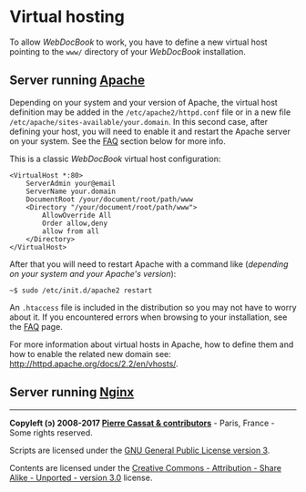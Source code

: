 Virtual hosting
===============

To allow *WebDocBook* to work, you have to define a new virtual host pointing  to the `www/` 
directory of your *WebDocBook* installation.

Server running [Apache](http://httpd.apache.org/)
---------------------

Depending on your system and your version of Apache, the virtual host definition may be added
in the `/etc/apache2/httpd.conf` file or in a new file `/etc/apache/sites-available/your.domain`.
In this second case, after defining your host, you will need to enable it and restart the
Apache server on your system. See the [FAQ](../Troubleshooting.md) section below for more info.

This is a classic *WebDocBook* virtual host configuration:

    <VirtualHost *:80>
        ServerAdmin your@email
        ServerName your.domain
        DocumentRoot /your/document/root/path/www
        <Directory "/your/document/root/path/www">
            AllowOverride All
            Order allow,deny
            allow from all
        </Directory>
    </VirtualHost>

After that you will need to restart Apache with a command like (*depending on your
system and your Apache's version*):

    ~$ sudo /etc/init.d/apache2 restart

An `.htaccess` file is included in the distribution so you may not have to worry about it.
If you encountered errors when browsing to your installation, see the [FAQ](../Troubleshooting.md) page.

For more information about virtual hosts in Apache, how to define them and how to enable the related 
new domain see: <http://httpd.apache.org/docs/2.2/en/vhosts/>.


Server running [Nginx](http://nginx.org/en/)
--------------------


----
**Copyleft (ↄ) 2008-2017 [Pierre Cassat & contributors](http://webdocbook.com/)** - Paris, France - Some rights reserved.

Scripts are licensed under the [GNU General Public License version 3](http://www.gnu.org/licenses/gpl.html).

Contents are licensed under the [Creative Commons - Attribution - Share Alike - Unported - version 3.0](http://creativecommons.org/licenses/by-sa/3.0/) license.
